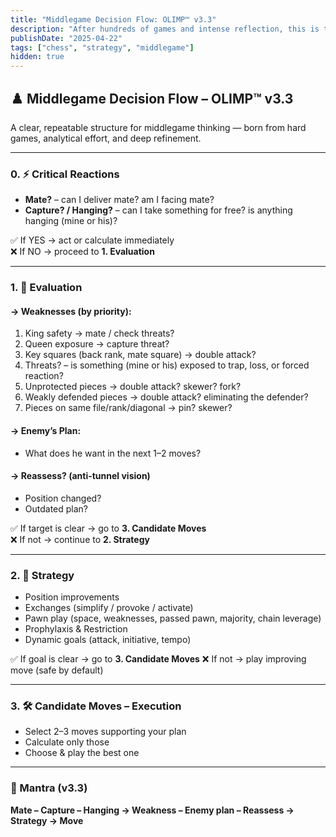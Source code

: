 ```yaml
---
title: "Middlegame Decision Flow: OLIMP™ v3.3"
description: "After hundreds of games and intense reflection, this is the distilled mental framework I use to navigate the middlegame with clarity and purpose."
publishDate: "2025-04-22"
tags: ["chess", "strategy", "middlegame"]
hidden: true
---
```


## ♟️ Middlegame Decision Flow – OLIMP™ v3.3

A clear, repeatable structure for middlegame thinking — born from hard games, analytical effort, and deep refinement.

---

### 0. ⚡ Critical Reactions

- **Mate?** – can I deliver mate? am I facing mate?  
- **Capture? / Hanging?** – can I take something for free? is anything hanging (mine or his)?

✅ If YES → act or calculate immediately  
❌ If NO → proceed to **1. Evaluation**

---

### 1. 📍 Evaluation

#### → Weaknesses (by priority):

1. King safety → mate / check threats?  
2. Queen exposure → capture threat?  
3. Key squares (back rank, mate square) → double attack?  
4. Threats? – is something (mine or his) exposed to trap, loss, or forced reaction?  
5. Unprotected pieces → double attack? skewer? fork?  
6. Weakly defended pieces → double attack? eliminating the defender?  
7. Pieces on same file/rank/diagonal → pin? skewer?

#### → Enemy’s Plan:
- What does he want in the next 1–2 moves?

#### → Reassess? (anti-tunnel vision)
- Position changed?  
- Outdated plan?

✅ If target is clear → go to **3. Candidate Moves**  
❌ If not → continue to **2. Strategy**


---

### 2. 🎯 Strategy

- Position improvements  
- Exchanges (simplify / provoke / activate)  
- Pawn play (space, weaknesses, passed pawn, majority, chain leverage)  
- Prophylaxis & Restriction  
- Dynamic goals (attack, initiative, tempo)

✅ If goal is clear → go to **3. Candidate Moves**
❌ If not → play improving move (safe by default)

---

### 3. 🛠 Candidate Moves – Execution

- Select 2–3 moves supporting your plan  
- Calculate only those  
- Choose & play the best one

---

### 🔁 Mantra (v3.3)

**Mate – Capture – Hanging → Weakness – Enemy plan – Reassess → Strategy → Move**


